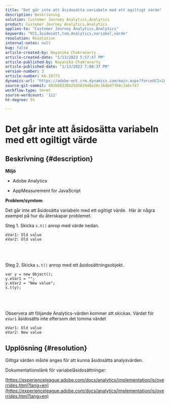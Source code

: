 ```yaml
---
title: "Det går inte att åsidosätta variabeln med ett ogiltigt värde"
description: Beskrivning
solution: Customer Journey Analytics,Analytics
product: Customer Journey Analytics,Analytics
applies-to: "Customer Journey Analytics,Analytics"
keywords: "KCS,åsidosätt,tom,Analytics,variabel,värde"
resolution: Resolution
internal-notes: null
bug: false
article-created-by: Nayanika Chakravarty
article-created-date: "1/13/2023 5:57:47 PM"
article-published-by: Nayanika Chakravarty
article-published-date: "1/13/2023 7:08:37 PM"
version-number: 3
article-number: KA-19773
dynamics-url: "https://adobe-ent.crm.dynamics.com/main.aspx?forceUCI=1&pagetype=entityrecord&etn=knowledgearticle&id=161a6dc6-6b93-ed11-aad1-6045bd006c82"
source-git-commit: d01b08336b25d3829d8a20c364bd7766c3a6cf47
workflow-type: tm+mt
source-wordcount: '112'
ht-degree: 5%

---
```


# Det går inte att åsidosätta variabeln med ett ogiltigt värde

## Beskrivning {#description}


<b>Miljö</b>

- Adobe Analytics

- AppMeasurement for JavaScript

<b>Problem/symtom</b>

Det går inte att åsidosätta variabeln med ett ogiltigt värde.  Här är några exempel på hur du återskapar problemet.

Steg 1. Skicka `s.t()` anrop med värde nedan.


```
eVar1: Old value
eVar2: Old value
```

<br> <br><br>
Steg 2. Skicka `s.t()` anrop med ett åsidosättningsobjekt.


```
var y = new Object();
y.eVar1 = "";
y.eVar2 = "New value";
s.t(y);
```

<br> <br><br>
Observera att följande Analytics-värden kommer att skickas. Värdet för `eVar1` åsidosätts inte eftersom det tomma värdet


```
eVar1: Old value
eVar2: New value
```



## Upplösning {#resolution}


Giltiga värden måste anges för att kunna åsidosätta analysvärden.

Dokumentationslänk för variabelåsidosättningar:

[https://experienceleague.adobe.com/docs/analytics/implementation/js/overrides.html?lang=en](https://experienceleague.adobe.com/docs/analytics/implementation/js/overrides.html?lang=en)
